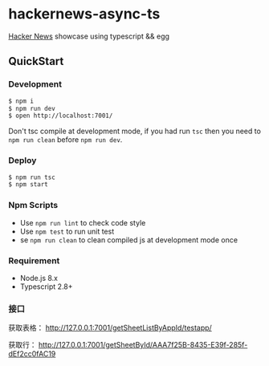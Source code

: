 # hackernews-async-ts

[Hacker News](https://news.ycombinator.com/) showcase using typescript && egg

## QuickStart

### Development

```bash
$ npm i
$ npm run dev
$ open http://localhost:7001/
```

Don't tsc compile at development mode, if you had run `tsc` then you need to `npm run clean` before `npm run dev`.

### Deploy

```bash
$ npm run tsc
$ npm start
```

### Npm Scripts

- Use `npm run lint` to check code style
- Use `npm test` to run unit test
- se `npm run clean` to clean compiled js at development mode once

### Requirement

- Node.js 8.x
- Typescript 2.8+

### 接口

获取表格：
http://127.0.0.1:7001/getSheetListByAppId/testapp/

获取行：
http://127.0.0.1:7001/getSheetById/AAA7f25B-8435-E39f-285f-dEf2cc0fAC19
